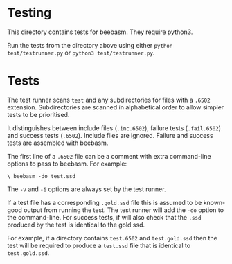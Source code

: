 # Testing

This directory contains tests for beebasm.  They require python3.

Run the tests from the directory above using either
`python test/testrunner.py` or `python3 test/testrunner.py`.

# Tests

The test runner scans `test` and any subdirectories for files with a
`.6502` extension.  Subdirectories are scanned in alphabetical order to
allow simpler tests to be prioritised.

It distinguishes between include files (`.inc.6502`), failure tests
(`.fail.6502`) and success tests (`.6502`).  Include files are ignored.
Failure and success tests are assembled with beebasm.

The first line of a `.6502` file can be a comment with extra
command-line options to pass to beebasm.  For example:

```
\ beebasm -do test.ssd
```

The `-v` and `-i` options are always set by the test runner.

If a test file has a corresponding `.gold.ssd` file this is assumed to be
known-good output from running the test.  The test runner will add the
`-do` option to the command-line.  For success tests, if will also check
that the `.ssd` produced by the test is identical to the gold ssd.

For example, if a directory contains `test.6502` and `test.gold.ssd` then
the test will be required to produce a `test.ssd` file that is identical
to `test.gold.ssd`.

